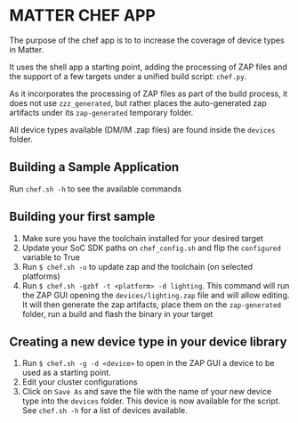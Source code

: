 # MATTER CHEF APP

The purpose of the chef app is to to increase the coverage of device types in
Matter.

It uses the shell app a starting point, adding the processing of ZAP files and
the support of a few targets under a unified build script: `chef.py`.

As it incorporates the processing of ZAP files as part of the build process, it
does not use `zzz_generated`, but rather places the auto-generated zap artifacts
under its `zap-generated` temporary folder.

All device types available (DM/IM .zap files) are found inside the `devices`
folder.

## Building a Sample Application

Run `chef.sh -h` to see the available commands

## Building your first sample

1. Make sure you have the toolchain installed for your desired target
2. Update your SoC SDK paths on `chef_config.sh` and flip the `configured`
   variable to True
3. Run `$ chef.sh -u` to update zap and the toolchain (on selected platforms)
4. Run `$ chef.sh -gzbf -t <platform> -d lighting`. This command will run the
   ZAP GUI opening the `devices/lighting.zap` file and will allow editing. It
   will then generate the zap artifacts, place them on the `zap-generated`
   folder, run a build and flash the binary in your target

## Creating a new device type in your device library

1. Run `$ chef.sh -g -d <device>` to open in the ZAP GUI a device to be used as
   a starting point.
2. Edit your cluster configurations
3. Click on `Save As` and save the file with the name of your new device type
   into the `devices` folder. This device is now available for the script. See
   `chef.sh -h` for a list of devices available.
